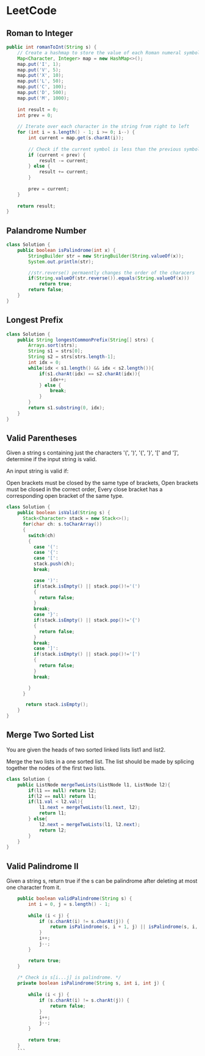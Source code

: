 # LeetCode
## Roman to Integer
``` Java
public int romanToInt(String s) {
    // Create a hashmap to store the value of each Roman numeral symbol
    Map<Character, Integer> map = new HashMap<>();
    map.put('I', 1);
    map.put('V', 5);
    map.put('X', 10);
    map.put('L', 50);
    map.put('C', 100);
    map.put('D', 500);
    map.put('M', 1000);
    
    int result = 0;
    int prev = 0;
    
    // Iterate over each character in the string from right to left
    for (int i = s.length() - 1; i >= 0; i--) {
        int current = map.get(s.charAt(i));
        
        // Check if the current symbol is less than the previous symbol
        if (current < prev) {
            result -= current;
        } else {
            result += current;
        }
        
        prev = current;
    }
    
    return result;
}
```
## Palandrome Number
```Java
class Solution {
    public boolean isPalindrome(int x) {
        StringBuilder str = new StringBuilder(String.valueOf(x));
        System.out.println(str);

        //str.reverse() permaently changes the order of the characers
        if(String.valueOf(str.reverse()).equals(String.valueOf(x)))
            return true;
        return false;
    }
}
```
## Longest Prefix
```Java
class Solution {
    public String longestCommonPrefix(String[] strs) {
        Arrays.sort(strs);
        String s1 = strs[0];
        String s2 = strs[strs.length-1];
        int idx = 0;
        while(idx < s1.length() && idx < s2.length()){
            if(s1.charAt(idx) == s2.charAt(idx)){
                idx++;
            } else {
                break;
            }
        }
        return s1.substring(0, idx);
    }
}
```
## Valid Parentheses
Given a string s containing just the characters '(', ')', '{', '}', '[' and ']', determine if the input string is valid.

An input string is valid if:

Open brackets must be closed by the same type of brackets,
Open brackets must be closed in the correct order,
Every close bracket has a corresponding open bracket of the same type.

```Java
class Solution {
    public boolean isValid(String s) {
      Stack<Character> stack = new Stack<>();
      for(char ch: s.toCharArray())
      {
        switch(ch)
        {
          case '(':
          case '{':
          case '[':
          stack.push(ch);
          break;

          case ')':
          if(stack.isEmpty() || stack.pop()!='(')
          {
            return false;
          }
          break;
          case '}':
          if(stack.isEmpty() || stack.pop()!='{')
          {
            return false;
          }
          break;
          case ']':
          if(stack.isEmpty() || stack.pop()!='[')
          {
            return false;
          }
          break;

        }
      }

       return stack.isEmpty();
    }
}
```

## Merge Two Sorted List
You are given the heads of two sorted linked lists list1 and list2.

Merge the two lists in a one sorted list. The list should be made by splicing together the nodes of the first two lists.
```Java
class Solution {
    public ListNode mergeTwoLists(ListNode l1, ListNode l2){
		if(l1 == null) return l2;
		if(l2 == null) return l1;
		if(l1.val < l2.val){
			l1.next = mergeTwoLists(l1.next, l2);
			return l1;
		} else{
			l2.next = mergeTwoLists(l1, l2.next);
			return l2;
		}
    }
}
```

## Valid Palindrome II
Given a string s, return true if the s can be palindrome after deleting at most one character from it.
```Java
    public boolean validPalindrome(String s) {
        int i = 0, j = s.length() - 1;
        
        while (i < j) {
            if (s.charAt(i) != s.charAt(j)) {
                return isPalindrome(s, i + 1, j) || isPalindrome(s, i, j - 1);
            }
            i++;
            j--;
        }

        return true;
    }
    
    /* Check is s[i...j] is palindrome. */
    private boolean isPalindrome(String s, int i, int j) {
        
        while (i < j) {
            if (s.charAt(i) != s.charAt(j)) {
                return false;
            }
            i++;
            j--;
        }
        
        return true;
    }
    ```
